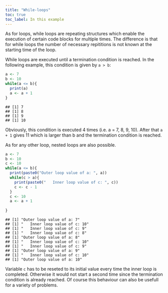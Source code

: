 ```yaml
---
title: "While-loops"
toc: true
toc_label: In this example
---
```


As for loops, while loops are repeating structures which enable the execution of 
certain code blocks for multiple times. The difference is that for while loops 
the number of necessary repititions is not known at the starting time of the loop.


While loops are executed until a termination condition is reached. In the 
following example, this condition is given by `a > b`:

```r
a <- 7
b <- 10
while(a <= b){
  print(a)
  a <- a + 1
}
```

```
## [1] 7
## [1] 8
## [1] 9
## [1] 10
```
Obviously, this condition is executed 4 times (i.e. a = 7, 8, 9, 10). After that
`a + 1` gives 11 which is larger than b and the termination condition is reached.

As for any other loop, nested loops are also possible.

```r
a <- 7
b <- 10
c <- 10
while(a <= b){
  print(paste0("Outer loop value of a: ", a))
  while(c > a){
    print(paste0("   Inner loop value of c: ", c))
    c <- c - 1 
  }
  c <- 10
  a <- a + 1
  
}
```

```
## [1] "Outer loop value of a: 7"
## [1] "   Inner loop value of c: 10"
## [1] "   Inner loop value of c: 9"
## [1] "   Inner loop value of c: 8"
## [1] "Outer loop value of a: 8"
## [1] "   Inner loop value of c: 10"
## [1] "   Inner loop value of c: 9"
## [1] "Outer loop value of a: 9"
## [1] "   Inner loop value of c: 10"
## [1] "Outer loop value of a: 10"
```
Variable `c` has to be reseted to its initial value every time the inner loop
is completed. Otherwise it would not start a second time since the termination
condition is already reached. Of course this behaviour can also be usefull for
a variety of problems.

